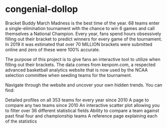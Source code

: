# congenial-dollop

Bracket Buddy
March Madness is the best time of the year. 68 teams enter a single-elimination tournament with the chance to win 6 games and call themselves a National Champion. Every year, fans spend hours obsessively filling out their bracket to predict winners for every game of the tournament. In 2019 it was estimated that over 70 MILLION brackets were submitted online and zero of these were 100% accurate.

The purpose of this project is to give fans an interactive tool to utilize when filling out their brackets. The data comes from kenpom.com, a respected advanced basketball analytics website that is now used by the NCAA selection committee when seeding teams for the tournament.

Navigate through the website and uncover your own hidden trends. You can find:

Detailed profiles on all 353 teams for every year since 2010
A page to compare any two teams since 2010
An interactive scatter plot allowing you to filter over 36 different statistical fields
Ability to compare a team against past final four and championship teams
A reference page explaining each of the statistics
